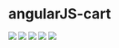 # angularJS-cart

<img src="http://image.prntscr.com/image/b006ed42d4b74685a1fd0d3ab9ff38ae.png">
<img src="http://image.prntscr.com/image/4ea6c8cffdb149b28838eec29eb69d82.png">
<img src="http://image.prntscr.com/image/9cb740a60515457a9fd7e3c706b7059b.png">
<img src="http://image.prntscr.com/image/dfdbeac891da4e08b120e9d813fabfc4.png">
<img src="http://image.prntscr.com/image/45685a7c01284bfa8a4e055df51557f5.png">
